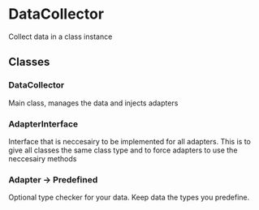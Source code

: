 # DataCollector

Collect data in a class instance

## Classes

### DataCollector
Main class, manages the data and injects adapters

### AdapterInterface
Interface that is neccesairy to be implemented for all adapters. This is to give all classes the same class type and to force adapters to use the neccesairy methods

### Adapter -> Predefined
Optional type checker for your data. Keep data the types you predefine.
